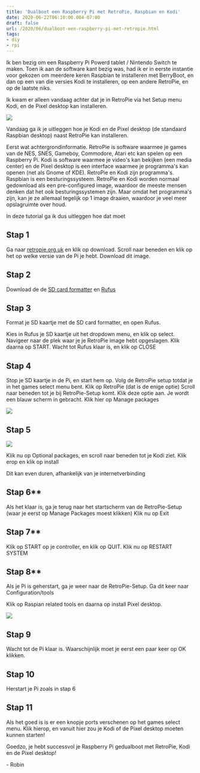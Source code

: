 ```yaml
---
title: 'Dualboot een Raspberry Pi met RetroPie, Raspbian en Kodi'
date: 2020-06-22T06:10:00.004-07:00
draft: false
url: /2020/06/dualboot-een-raspberry-pi-met-retropie.html
tags: 
- diy
- rpi
---
```


Ik ben bezig om een Raspberry Pi Powerd tablet / Nintendo Switch te maken. Toen ik aan de software kant bezig was, had ik er in eerste instantie voor gekozen om meerdere keren Raspbian te installeren met BerryBoot, en dan op een van die versies Kodi te installeren, op een andere RetroPie, en op de laatste niks.

Ik kwam er alleen vandaag achter dat je in RetroPie via het Setup menu Kodi, en de Pixel desktop kan installeren.

![](https://1.bp.blogspot.com/-5h9D9iFXFbw/XvJNeKoS2iI/AAAAAAAAHrA/fdKGTdKYWC4zO6Xfq8lV58nlXLVETWSEQCK4BGAsYHg/w400-h108/RetroPieWebsiteLogo.png)

Vandaag ga ik je uitleggen hoe je Kodi en de Pixel desktop (de standaard Raspbian desktop) naast RetroPie kan installeren.

Eerst wat achtergrondinformatie. RetroPie is software waarmee je games van de NES, SNES, Gameboy, Commodore, Atari etc kan spelen op een Raspberry Pi. Kodi is software waarmee je video's kan bekijken (een media center) en de Pixel desktop is een interface waarmee je programma's kan openen (net als Gnome of KDE). RetroPie en Kodi zijn programma's. Raspbian is een besturingssysteem. RetroPie en Kodi worden normaal gedownload als een pre-configured image, waardoor de meeste mensen denken dat het ook besturingssystemen zijn. Maar omdat het programma's zijn, kan je ze allemaal tegelijk op 1 image draaien, waardoor je veel meer opslagruimte over houd.

In deze tutorial ga ik dus uitleggen hoe dat moet

## Stap 1

Ga naar [retropie.org.uk](http://retropie.org.uk) en klik op download. Scroll naar beneden en klik op het op welke versie van de Pi je hebt. Download dit image.

## Stap 2

Download de de [SD card formatter](https://www.sdcard.org/downloads/formatter/) en [Rufus](https://rufus.ie/)

## Stap 3

Format je SD kaartje met de SD card formatter, en open Rufus.

Kies in Rufus je SD kaartje uit het dropdown menu, en klik op select. Navigeer naar de plek waar je je RetroPie image hebt opgeslagen. Klik daarna op START. Wacht tot Rufus klaar is, en klik op CLOSE

## Stap 4

Stop je SD kaartje in de Pi, en start hem op. Volg de RetroPie setup totdat je in het games select menu bent. Klik op RetroPie (dat is de enige optie) Scroll naar beneden tot je bij RetroPie-Setup komt. Klik deze optie aan. Je wordt een blauw scherm in gebracht. Klik hier op Manage packages

[![](https://1.bp.blogspot.com/-Gnp_oOt8vZ4/XvJOA0v7aiI/AAAAAAAAHrU/K3xCPYwJnHASmkJlKxuRqnQ2OtqGeUQKgCK4BGAsYHg/w625-h364/Annotation%2B2020-06-23%2B204612.png)](https://1.bp.blogspot.com/-Gnp_oOt8vZ4/XvJOA0v7aiI/AAAAAAAAHrU/K3xCPYwJnHASmkJlKxuRqnQ2OtqGeUQKgCK4BGAsYHg/s1325/Annotation%2B2020-06-23%2B204612.png)

## Stap 5

[![](https://1.bp.blogspot.com/-8wgELVtv-ks/XvJOQxRdxCI/AAAAAAAAHro/JeVTqy4lUwgoI2nMomwBkJGila7EW0ZswCK4BGAsYHg/w131-h131/Thumbnail-symbol-transparent.png)](https://1.bp.blogspot.com/-8wgELVtv-ks/XvJOQxRdxCI/AAAAAAAAHro/JeVTqy4lUwgoI2nMomwBkJGila7EW0ZswCK4BGAsYHg/s625/Thumbnail-symbol-transparent.png)

Klik nu op Optional packages, en scroll naar beneden tot je Kodi ziet. Klik erop en klik op install

Dit kan even duren, afhankelijk van je internetverbinding

## Stap 6**

Als het klaar is, ga je terug naar het startscherm van de RetroPie-Setup (waar je eerst op Manage Packages moest klikken) Klik nu op Exit

## Stap 7**

Klik op START op je controller, en klik op QUIT. Klik nu op RESTART SYSTEM

## Stap 8**

Als je Pi is geherstart, ga je weer naar de RetroPie-Setup. Ga dit keer naar Configuration/tools

Klik op Raspian related tools en daarna op install Pixel desktop.

[![](https://1.bp.blogspot.com/-2r2STLP_2fY/XvJOls_oneI/AAAAAAAAHr8/kR8wXJ7Hkswz1MUf1CsiDMotc4_Rg8i8wCK4BGAsYHg/w625-h351/pi3-10.jpg)](https://1.bp.blogspot.com/-2r2STLP_2fY/XvJOls_oneI/AAAAAAAAHr8/kR8wXJ7Hkswz1MUf1CsiDMotc4_Rg8i8wCK4BGAsYHg/s1920/pi3-10.jpg)

## Stap 9

Wacht tot de Pi klaar is. Waarschijnlijk moet je eerst een paar keer op OK klikken.

## Stap 10

Herstart je Pi zoals in stap 6  

## Stap 11

Als het goed is is er een knopje ports verschenen op het games select menu. Klik hierop, en vanuit hier zou je Kodi of de Pixel desktop moeten kunnen starten!

Goedzo, je hebt successvol je Raspberry Pi gedualboot met RetroPie, Kodi en de Pixel desktop!

\- Robin
